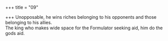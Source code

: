 +++
title = "09"

+++
Unopposable, he wins riches belonging to his opponents and those  belonging to his allies.  
The king who makes wide space for the Formulator seeking aid, him do  the gods aid. 